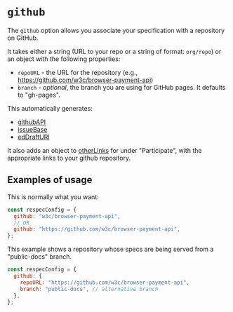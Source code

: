 # `github`

The `github` option allows you associate your specification with a repository on GitHub.

It takes either a string (URL to your repo or a string of format: `org/repo`) or an object with the following properties:

- `repoURL` - the URL for the repository (e.g., https://github.com/w3c/browser-payment-api)
- `branch` - _optional_, the branch you are using for GitHub pages. It defaults to "gh-pages".

This automatically generates:

- [githubAPI](githubAPI)
- [issueBase](issueBase)
- [edDraftURI](edDraftURI)

It also adds an object to [otherLinks](otherLinks) for under "Participate", with the appropriate links to your github repository.

## Examples of usage

This is normally what you want:

```js
const respecConfig = {
  github: "w3c/browser-payment-api",
  // OR
  github: "https://github.com/w3c/browser-payment-api",
};
```

This example shows a repository whose specs are being served from a "public-docs" branch.

```js
const respecConfig = {
  github: {
    repoURL: "https://github.com/w3c/browser-payment-api",
    branch: "public-docs", // alternative branch
  },
};
```

